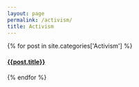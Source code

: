 ```yaml
---
layout: page
permalink: /activism/
title: Activism
---
```


<div id="archives">
    {% for post in site.categories['Activism'] %}
    <article class="archive-item">
      <h4>
          <a href="{{ site.baseurl }}{{ post.url }}">{{post.title}}</a>
      </h4>
    </article>
    {% endfor %}
</div>
